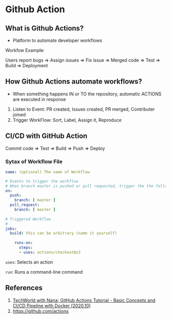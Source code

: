 # Github Action

## What is Github Actions?

- Platform to automate developer workflows

Workfow Example:

Users report bugs => Assign issues => Fix issue => Merged code => Test => Build => Deployment

## How Github Actions automate workflows?

- When something happens IN or TO the repository, automatic ACTIONS are executed in response

1. Listen to Event: PR created, Issues created, PR merged, Contributer joined
2. Trigger WorkFlow: Sort, Label, Assign it, Reproduce

## CI/CD with GitHub Action

Commit code => Test => Build => Push => Deploy

### Sytax of Workflow File

```yml
name: (optional) The name of Workflow

# Events to trigger the workflow
# When branch master is pushed or pull requested, trigger the the following workflow
on:
  push:
    branch: [ master ]
  pull_request:
    branch: [ master ]
    
# Triggered Workflow
#
jobs:
  build: this can be arbitrary (name it yourself)
  
    runs-on:
      steps: 
      - uses: actions/checkout@v2
```

`uses`: Selects an action

`run`: Runs a command-line command

## References

1. [TechWorld with Nana; GitHub Actions Tutorial - Basic Concepts and CI/CD Pipeline with Docker (2020.10)](https://youtu.be/R8_veQiYBjI)
2. https://github.com/actions
